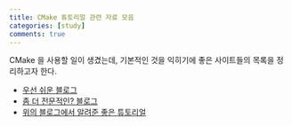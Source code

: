 ```yaml
---
title: CMake 튜토리얼 관련 자료 모음
categories: [study]
comments: true
---
```


CMake 을 사용할 일이 생겼는데, 기본적인 것을 익히기에 좋은 사이트들의 목록을 정리하고자 한다.

- [우선 쉬운 블로그](https://www.tuwlab.com/27234)
- [좀 더 전문적인? 블로그](https://gist.github.com/luncliff/6e2d4eb7ca29a0afd5b592f72b80cb5c)
- [위의 블로그에서 알려준 좋은 튜토리얼](https://cgold.readthedocs.io/en/latest/overview.html)